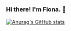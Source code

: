 ### Hi there! I'm Fiona. 👋

[![Anurag's GitHub stats](https://github-readme-stats.vercel.app/api?username=choi-jihoon)](https://github.com/anuraghazra/github-readme-stats)

<!--
**choi-jihoon/choi-jihoon** is a ✨ _special_ ✨ repository because its `README.md` (this file) appears on your GitHub profile.

Here are some ideas to get you started:

- 🔭 I’m currently working on ...
- 🌱 I’m currently learning ...
- 👯 I’m looking to collaborate on ...
- 🤔 I’m looking for help with ...
- 💬 Ask me about ...
- 📫 How to reach me: ...
- 😄 Pronouns: ...
- ⚡ Fun fact: ...
-->
